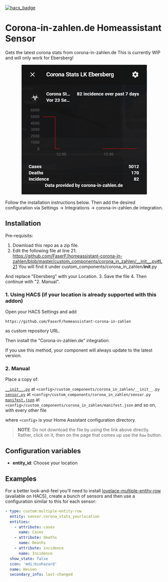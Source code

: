 [![hacs_badge](https://img.shields.io/badge/HACS-Custom-orange.svg)](https://github.com/custom-components/hacs)
# Corona-in-zahlen.de Homeassistant Sensor
Gets the latest corona stats from corona-in-zahlen.de 
This is currently WIP and will only work for Ebersberg!

<p align="center">
  <img src=images/stats.png>
</p>


Follow the installation instructions below.
Then add the desired configuration via Settings -> Integrations -> corona-in-zahlen.de integration.

## Installation
Pre-requisits:
1. Download this repo as a zip file.
2. Edit the following file at line 21: https://github.com/FaserF/homeassistant-corona-in-zahlen/blob/master/custom_components/corona_in_zahlen/__init__.py#L21
You will find it under custom_components/corona_in_zahlen/__init__.py

And replace "Ebersberg" with your Location.
3. Save the file
4. Then continue with "2. Manual".

### 1. Using HACS (if your location is already supported with this addon)

Open your HACS Settings and add

    https://github.com/FaserF/homeassistant-corona-in-zahlen

as custom repository URL.

Then install the "Corona-in-zahlen.de" integration.

If you use this method, your component will always update to the latest version.

### 2. Manual
Place a copy of:

[`__init__.py`](custom_components/corona_in_zahlen/__init__.py) at `<config>/custom_components/corona_in_zahlen/__init__.py`  
[`sensor.py`](custom_components/corona_in_zahlen/sensor.py) at `<config>/custom_components/corona_in_zahlen/sensor.py`  
[`manifest.json`](custom_components/corona_in_zahlen/manifest.json) at `<config>/custom_components/corona_in_zahlen/manifest.json`
and so on, with every other file

where `<config>` is your Home Assistant configuration directory.

>__NOTE__: Do not download the file by using the link above directly. Rather, click on it, then on the page that comes up use the `Raw` button.

## Configuration variables
- **entity_id**: Choose your location
## Examples

For a better look-and-feel you'll need to install [lovelace-multiple-entity-row](https://github.com/benct/lovelace-multiple-entity-row) (available on HACS), create a bunch of sensors and then use a configuration similar to this for each sensor:

``` yaml
- type: custom:multiple-entity-row
  entity: sensor.corona_stats_yourlocation
  entities:
    - attribute: cases
      name: Cases
    - attribute: deaths
      name: Deaths
    - attribute: incidence
      name: Incidence
  show_state: false
  icon: 'mdi:biohazard'
  name: Hessen
  secondary_info: last-changed
```
